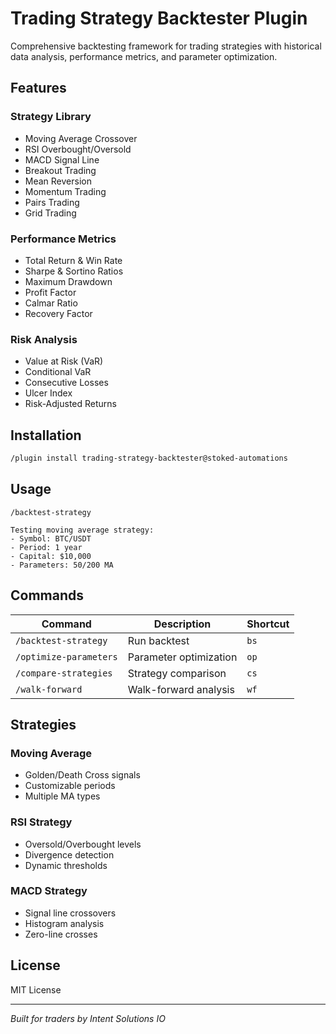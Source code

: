 # Trading Strategy Backtester Plugin

Comprehensive backtesting framework for trading strategies with historical data analysis, performance metrics, and parameter optimization.

## Features

###  Strategy Library
- Moving Average Crossover
- RSI Overbought/Oversold
- MACD Signal Line
- Breakout Trading
- Mean Reversion
- Momentum Trading
- Pairs Trading
- Grid Trading

###  Performance Metrics
- Total Return & Win Rate
- Sharpe & Sortino Ratios
- Maximum Drawdown
- Profit Factor
- Calmar Ratio
- Recovery Factor

###  Risk Analysis
- Value at Risk (VaR)
- Conditional VaR
- Consecutive Losses
- Ulcer Index
- Risk-Adjusted Returns

## Installation

```bash
/plugin install trading-strategy-backtester@stoked-automations
```

## Usage

```
/backtest-strategy

Testing moving average strategy:
- Symbol: BTC/USDT
- Period: 1 year
- Capital: $10,000
- Parameters: 50/200 MA
```

## Commands

| Command | Description | Shortcut |
|---------|-------------|----------|
| `/backtest-strategy` | Run backtest | `bs` |
| `/optimize-parameters` | Parameter optimization | `op` |
| `/compare-strategies` | Strategy comparison | `cs` |
| `/walk-forward` | Walk-forward analysis | `wf` |

## Strategies

### Moving Average
- Golden/Death Cross signals
- Customizable periods
- Multiple MA types

### RSI Strategy
- Oversold/Overbought levels
- Divergence detection
- Dynamic thresholds

### MACD Strategy
- Signal line crossovers
- Histogram analysis
- Zero-line crosses

## License

MIT License

---

*Built for traders by Intent Solutions IO*